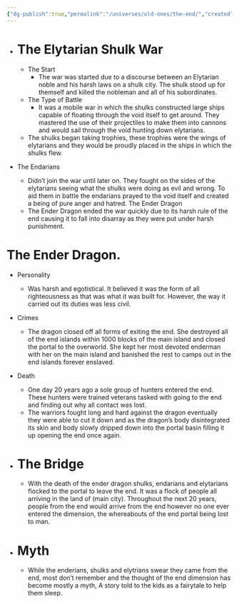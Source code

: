 ```yaml
---
{"dg-publish":true,"permalink":"/universes/old-ones/the-end/","created":"2024-06-18T12:05:00.693-05:00","updated":"2024-06-18T14:53:25.153-05:00"}
---
```


- # The Elytarian Shulk War
    - The Start
	    - The war was started due to a discourse between an Elytarian noble and his harsh laws on a shulk city. The shulk stood up for themself and killed the nobleman and all of his subordinates. 
    - The Type of Battle
	    - It was a mobile war in which the shulks constructed large ships capable of floating through the void itself to get around. They mastered the use of their projectiles to make them into cannons and would sail through the void hunting down elytarians.
    - The shulks began taking trophies, these trophies were the wings of elytarians and they would be proudly placed in the ships in which the shulks flew.
    
- The Endarians
    - Didn’t join the war until later on. They fought on the sides of the elytarians seeing what the shulks were doing as evil and wrong. To aid them in battle the endarians prayed to the void itself and created a being of pure anger and hatred. The Ender Dragon
    - The Ender Dragon ended the war quickly due to its harsh rule of the end causing it to fall into disarray as they were put under harsh punishment.
#  The Ender Dragon.
- Personality
    - Was harsh and egotistical. It believed it was the form of all righteousness as that was what it was built for. However, the way it carried out its duties was less civil.
-  Crimes
    - The dragon closed off all forms of exiting the end. She destroyed all of the end islands within 1000 blocks of the main island and closed the portal to the overworld. She kept her most devoted enderman with her on the main island and banished the rest to camps out in the end islands forever enslaved.

- Death
    - One day 20 years ago a sole group of hunters entered the end. These hunters were trained veterans tasked with going to the end and finding out why all contact was lost.
	- The warriors fought long and hard against the dragon eventually they were able to cut it down and as the dragon’s body disintegrated its skin and body slowly dripped down into the portal basin filling it up opening the end once again.
    

- # The Bridge
    - With the death of the ender dragon shulks, endarians and elytarians flocked to the portal to leave the end. It was a flock of people all arriving in the land of (main city). Throughout the next 20 years, people from the end would arrive from the end however no one ever entered the dimension, the whereabouts of the end portal being lost to man.   
    

- # Myth
    - While the enderians, shulks and elytrians swear they came from the end, most don’t remember and the thought of the end dimension has become mostly a myth, A story told to the kids as a fairytale to help them sleep.